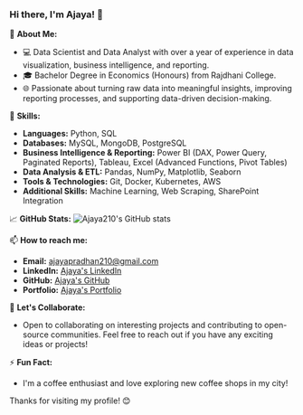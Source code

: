 ### Hi there, I'm Ajaya! 👋

🌱 **About Me:**
- 💻 Data Scientist and Data Analyst with over a year of experience in data visualization, business intelligence, and reporting.
- 🎓 Bachelor Degree in Economics (Honours) from Rajdhani College.
- 🌐 Passionate about turning raw data into meaningful insights, improving reporting processes, and supporting data-driven decision-making.

🌟 **Skills:**
- **Languages:** Python, SQL
- **Databases:** MySQL, MongoDB, PostgreSQL
- **Business Intelligence & Reporting:** Power BI (DAX, Power Query, Paginated Reports), Tableau, Excel (Advanced Functions, Pivot Tables)
- **Data Analysis & ETL:** Pandas, NumPy, Matplotlib, Seaborn
- **Tools & Technologies:** Git, Docker, Kubernetes, AWS
- **Additional Skills:** Machine Learning, Web Scraping, SharePoint Integration

📈 **GitHub Stats:**
![Ajaya210's GitHub stats](https://github-readme-stats.vercel.app/api?username=Ajaya210&show_icons=true&theme=radical)

📫 **How to reach me:**
- **Email:** [ajayapradhan210@gmail.com](mailto:ajayapradhan210@gmail.com)
- **LinkedIn:** [Ajaya's LinkedIn](https://www.linkedin.com/in/ajaya210/)
- **GitHub:** [Ajaya's GitHub](https://github.com/Ajaya210)
- **Portfolio:** [Ajaya's Portfolio](#)

🤝 **Let's Collaborate:**
- Open to collaborating on interesting projects and contributing to open-source communities. Feel free to reach out if you have any exciting ideas or projects!

⚡ **Fun Fact:**
- I'm a coffee enthusiast and love exploring new coffee shops in my city!

Thanks for visiting my profile! 😊
